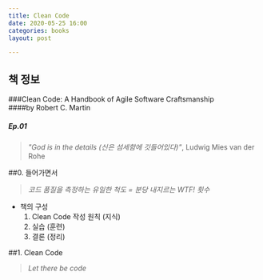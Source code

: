 ```yaml
---
title: Clean Code 
date: 2020-05-25 16:00
categories: books
layout: post

---
```


## 책 정보  
###Clean Code: A Handbook of Agile Software Craftsmanship  
####by Robert C. Martin
##### Ep.01  

>    *"God is in the details (신은 섬세함에 깃들어있다)"*, Ludwig Mies van der Rohe

##0. 들어가면서  

>    *코드 품질을 측정하는 유일한 척도 = 분당 내지르는 WTF! 횟수*

* 책의 구성  
   1. Clean Code 작성 원칙 (지식)
   2. 실습 (훈련)
   3. 결론 (정리)

##1. Clean Code
>    *Let there be code*
